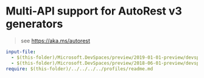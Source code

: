 # Multi-API support for AutoRest v3 generators

> see https://aka.ms/autorest

``` yaml $(enable-multi-api)
input-file:
  - $(this-folder)/Microsoft.DevSpaces/preview/2019-01-01-preview/devspaces.json
  - $(this-folder)/Microsoft.DevSpaces/preview/2018-06-01-preview/devspaces.json
require: $(this-folder)/../../../../profiles/readme.md
```
